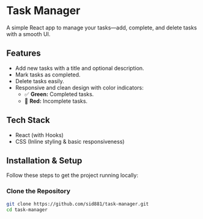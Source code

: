 #  Task Manager

A simple React app to manage your tasks—add, complete, and delete tasks with a smooth UI.

##  Features

- Add new tasks with a title and optional description.
- Mark tasks as completed.
- Delete tasks easily.
- Responsive and clean design with color indicators:
  - ✅ **Green:** Completed tasks.
  - 🔴 **Red:** Incomplete tasks.

##  Tech Stack

- React (with Hooks)
- CSS (Inline styling & basic responsiveness)

##  Installation & Setup

Follow these steps to get the project running locally:

###  Clone the Repository

```bash
git clone https://github.com/sid881/task-manager.git
cd task-manager
